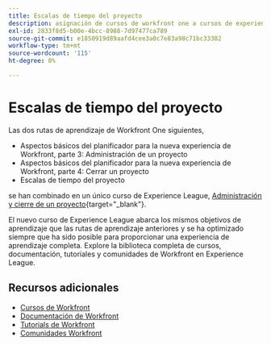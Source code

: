 ```yaml
---
title: Escalas de tiempo del proyecto
description: asignación de cursos de workfront one a cursos de experience league
exl-id: 2833f8d5-b00e-4bcc-8988-7d97477ca789
source-git-commit: e1850919d89aafd4cee3a0c7e83a98c71bc33382
workflow-type: tm+mt
source-wordcount: '115'
ht-degree: 0%

---
```


# Escalas de tiempo del proyecto

Las dos rutas de aprendizaje de Workfront One siguientes,

* Aspectos básicos del planificador para la nueva experiencia de Workfront, parte 3: Administración de un proyecto
* Aspectos básicos del planificador para la nueva experiencia de Workfront, parte 4: Cerrar un proyecto
* Escalas de tiempo del proyecto

se han combinado en un único curso de Experience League, [Administración y cierre de un proyecto](https://experienceleague.adobe.com/?recommended=Workfront-U-1-2022.2.planners){target="_blank"}.

El nuevo curso de Experience League abarca los mismos objetivos de aprendizaje que las rutas de aprendizaje anteriores y se ha optimizado siempre que ha sido posible para proporcionar una experiencia de aprendizaje completa.  Explore la biblioteca completa de cursos, documentación, tutoriales y comunidades de Workfront en Experience League.

## Recursos adicionales

* [Cursos de Workfront](https://experienceleague.adobe.com/?lang=en&amp;Solution=Workfront#courses)
* [Documentación de Workfront](https://experienceleague.adobe.com/docs/workfront.html)
* [Tutorials de Workfront](https://experienceleague.adobe.com/docs/workfront-learn/tutorials-workfront/home.html)
* [Comunidades Workfront](https://experienceleaguecommunities.adobe.com/t5/workfront/ct-p/workfront)
